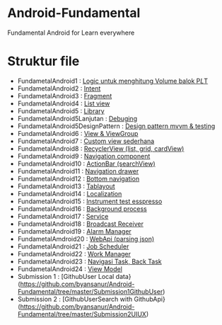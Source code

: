 # Android-Fundamental
Fundamental Android for Learn everywhere

# Struktur file
- FundametalAndroid1 : [Logic untuk menghitung Volume balok P*L*T](https://github.com/byansanur/Android-Fundamental/tree/master/FundametalAndroid1)
- FundametalAndroid2 : [Intent](https://github.com/byansanur/Android-Fundamental/tree/master/FundametalAndroid2)
- FundametalAndroid3 : [Fragment](https://github.com/byansanur/Android-Fundamental/tree/master/FUndametalAndroid3)
- FundametalAndroid4 : [List view](https://github.com/byansanur/Android-Fundamental/tree/master/FundametalAndroid4)
- FundametalAndroid5 : [Library](https://github.com/byansanur/Android-Fundamental/tree/master/FundametalAndroid5)
- FundametalAndroid5Lanjutan : [Debuging](https://github.com/byansanur/Android-Fundamental/tree/master/FundametalAndroid5lanjutan)
- FundametalAndroid5DesignPattern : [Design pattern mvvm & testing](https://github.com/byansanur/Android-Fundamental/tree/master/FundametalAndroid5DesignPattern)
- FundametalAndroid6 : [View & ViewGroup](https://github.com/byansanur/Android-Fundamental/tree/master/FundametalAndroid6)
- FundametalAndroid7 : [Custom view sederhana](https://github.com/byansanur/Android-Fundamental/tree/master/FundametalAndroid7)
- FundametalAndroid8 : [RecyclerView (list, grid, cardView)](https://github.com/byansanur/Android-Fundamental/tree/master/FundametalAndroid8)
- FundametalAndroid9 : [Navigation component](https://github.com/byansanur/Android-Fundamental/tree/master/FundametalAndroid9)
- FundametalAndroid10 : [ActionBar (searchView)](https://github.com/byansanur/Android-Fundamental/tree/master/FundametalAndroid10)
- FundametalAndroid11 : [Navigation drawer](https://github.com/byansanur/Android-Fundamental/tree/master/FundametalAndroid11)
- FundametalAndroid12 : [Bottom navigation](https://github.com/byansanur/Android-Fundamental/tree/master/FundametalAndroid12)
- FundametalAndroid13 : [Tablayout](https://github.com/byansanur/Android-Fundamental/tree/master/FundametalAndroid13)
- FundametalAndroid14 : [Localization](https://github.com/byansanur/Android-Fundamental/tree/master/FundametalAndroid14)
- FundametalAndroid15 : [Instrument test esspresso](https://github.com/byansanur/Android-Fundamental/tree/master/FundametalAndroid15)
- FundametalAndroid16 : [Background process](https://github.com/byansanur/Android-Fundamental/tree/master/FundametalAndroid16)
- FundametalAndroid17 : [Service](https://github.com/byansanur/Android-Fundamental/tree/master/FundametalAndroid17)
- FundametalAndroid18 : [Broadcast Receiver](https://github.com/byansanur/Android-Fundamental/tree/master/FundametalAndroid18)
- FundametalAndroid19 : [Alarm Manager](https://github.com/byansanur/Android-Fundamental/tree/master/FundametalAndroid19)
- FundametalAmdroid20 : [WebApi (parsing json)](https://github.com/byansanur/Android-Fundamental/tree/master/FundametalAmdroid20)
- FundametalAndroid21 : [Job Scheduler](https://github.com/byansanur/Android-Fundamental/tree/master/FundametalAndroid21)
- FundametalAndroid22 : [Work Manager](https://github.com/byansanur/Android-Fundamental/tree/master/FundametalAndroid22)
- FundametalAndroid23 : [Navigasi Task, Back Task](https://github.com/byansanur/Android-Fundamental/tree/master/FundametalAndroid23)
- FundametalAndroid24 : [View Model](https://github.com/byansanur/Android-Fundamental/tree/master/FundametalAndroid24)
- Submission 1 : [GithubUser Local data}(https://github.com/byansanur/Android-Fundamental/tree/master/Submission1GithubUser)
- Submission 2 : [GithubUserSearch with GithubApi}(https://github.com/byansanur/Android-Fundamental/tree/master/Submission2UIUX)

